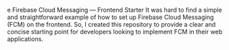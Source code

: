 e Firebase Cloud Messaging — Frontend Starter
It was hard to find a simple and straightforward example of how to set up Firebase Cloud Messaging (FCM) on the frontend. So, I created this repository to provide a clear and concise starting point for developers looking to implement FCM in their web applications.
